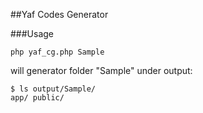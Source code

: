 ##Yaf Codes Generator

###Usage
```
php yaf_cg.php Sample
```

will generator folder "Sample" under output:
```
$ ls output/Sample/
app/ public/
```

